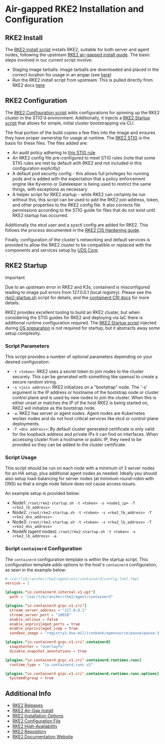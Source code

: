 # Air-gapped RKE2 Installation and Configuration

## RKE2 Install

The [RKE2 install script](../packages/uds-rke2/scripts/rke2/rke2-install.sh) installs RKE2, suitable for both server and agent nodes, following the upstream [RKE2 air-gapped install guide](https://docs.rke2.io/install/airgap). The basic steps involved in our current script involve:

- Staging image tarballs: Image tarballs are downloaded and placed in the correct location for usage in an airgap (see [here](https://docs.rke2.io/install/airgap#tarball-method))
- Run the RKE2 install script from upstream: This is pulled directly from RKE2 docs [here](https://docs.rke2.io/install/airgap#rke2-installsh-script-install)

## RKE2 Configuration

The [RKE2 Configuration script](../packages/uds-rke2/scripts/rke2/rke2-config.sh) adds configurations for spinning up the RKE2 cluster in the STIG'd environment. Additionally, it injects a [RKE2 Startup script](../packages/uds-rke2/scripts/rke2/configs/rke2-startup.sh) that allows for simple, initial cluster bootstrapping via CLI.

The final portion of the build copies a few files into the image and ensures they have proper ownership for usage at runtime. The [RKE2 STIG](https://www.stigviewer.com/stig/rancher_government_solutions_rke2/2022-10-13/) is the basis for these files. The files added are:

- An audit policy adhering to [this STIG rule](https://www.stigviewer.com/stig/rancher_government_solutions_rke2/2022-10-13/finding/V-254555)
- An RKE2 config file pre-configured to meet STIG rules (note that some STIG rules are met by default with RKE2 and not included in this configuration explicitly)
- A default pod security config - this allows full privileges for running pods and is added with the expectation that a policy enforcement engine like Kyverno or Gatekeeper is being used to restrict the same things, with exceptions as necessary
- A helper script for RKE2 startup - while RKE2 can certainly be run without this, this script can be used to add the RKE2 join address, token, and other properties to the RKE2 config file. It also corrects file permissions according to the STIG guide for files that do not exist until RKE2 startup has occurred.

Additionally the etcd user and a sysctl config are added for RKE2. This follows the process documented in the [RKE2 CIS Hardening guide](https://docs.rke2.io/security/hardening_guide#ensure-etcd-is-configured-properly).

Finally, configuration of the cluster's networking and default services is provided to allow the RKE2 cluster to be compatible or replaced with the components and services setup by [UDS Core](https://github.com/defenseunicorns/uds-core).

## RKE2 Startup

> [!IMPORTANT]  
> Due to an upstream error in RKE2 and K3s, containerd is misconfigured leading to image pull errors from 127.0.0.1 (local registry). Please see the [rke2-startup.sh](../packages/uds-rke2/scripts/rke2/configs/rke2-startup.sh) script for details, and the [containerd CRI docs](https://github.com/containerd/cri/blob/master/docs/config.md) for more details.

RKE2 provides excellent tooling to build an RKE2 cluster, but when considering the STIG guides for RKE2 and deploying via IaC there is additional runtime configuration required. The [RKE2 Startup script](../packages/uds-rke2/scripts/rke2/configs/rke2-startup.sh) injected during [OS preparation](./OS.md) is not required for startup, but it abstracts away some setup complexity.

### Script Parameters

This script provides a number of optional parameters depending on your desired configuration:

- `-t <token>`: RKE2 uses a secret token to join nodes to the cluster securely. This can be generated with something like openssl to create a secure random string.
- `-s <join address>`: RKE2 initializes on a "bootstrap" node. The '-s' argument is the IP address or hostname of the bootstrap node or cluster control plane and is used by new nodes to join the cluster. When this is either unset or matches the IP of the host RKE2 is being started on, RKE2 will initialize as the bootstrap node.
- `-a`: RKE2 has server or agent nodes. Agent nodes are Kubernetes worker nodes and do not host critical services like etcd or control-plane deployments.
- `-T <dns address>`: By default cluster generated certificate is only valid for the loopback address and private IPs it can find on interfaces. When accessing cluster from a hostname or public IP, they need to be provided so they can be added to the cluster certificate.

### Script Usage

This script should be run on each node with a minimum of 3 server nodes for an HA setup, plus additional agent nodes as needed. Ideally you should also setup load-balancing for server nodes (at minimum round-robin with DNS) so that a single node failure does not cause access issues.

An example setup is provided below:

- Node1: `/root/rke2-startup.sh -t <token> -s <node1_ip> -T <rke2_lb_address>`
- Node2: `/root/rke2-startup.sh -t <token> -s <rke2_lb_address> -T <rke2_dns_address>`
- Node3: `/root/rke2-startup.sh -t <token> -s <rke2_lb_address> -T <rke2_dns_address>`
- NodeN (agent nodes): `/root/rke2-startup.sh -t <token> -s <rke2_lb_address> -a`

### Script `containerd` Configuration

The `containerd` configuration template is within the startup script. This configuration template adds options to the host's `containerd` configuration, as seen in the example below:

```toml
# /var/lib/rancher/rke2/agent/etc/containerd/config.toml.tmpl
version = 2

[plugins."io.containerd.internal.v1.opt"]
  path = "/var/lib/rancher/rke2/agent/containerd"

[plugins."io.containerd.grpc.v1.cri"]
  stream_server_address = "127.0.0.1"
  stream_server_port = "10010"
  enable_selinux = false
  enable_unprivileged_ports = true
  enable_unprivileged_icmp = true
  sandbox_image = "registry1.dso.mil/ironbank/opensource/pause/pause:3.9"

[plugins."io.containerd.grpc.v1.cri".containerd]
  snapshotter = "overlayfs"
  disable_snapshot_annotations = true

[plugins."io.containerd.grpc.v1.cri".containerd.runtimes.runc]
  runtime_type = "io.containerd.runc.v2"

[plugins."io.containerd.grpc.v1.cri".containerd.runtimes.runc.options]
  SystemdCgroup = true
```

## Additional Info

- [RKE2 Releases](https://github.com/rancher/rke2/releases)
- [RKE2 Air-Gap Install](https://docs.rke2.io/install/airgap#tarball-method)
- [RKE2 Installation Options](https://docs.rke2.io/install/methods)
- [RKE2 Configuration File](https://docs.rke2.io/install/configuration)
- [RKE2 High-Availability](https://ranchermanager.docs.rancher.com/how-to-guides/new-user-guides/kubernetes-cluster-setup/rke2-for-rancher)
- [RKE2 Repository](https://github.com/rancher/rke2)
- [RKE2 Documentation Website](https://docs.rke2.io/install/quickstart)
